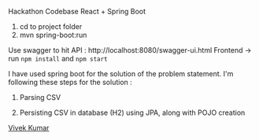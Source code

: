 Hackathon Codebase
React + Spring Boot

1. cd to project folder
2. mvn spring-boot:run

Use swagger to hit API : http://localhost:8080/swagger-ui.html
Frontend -> run `npm install` and `npm start`


I have used spring boot for the solution of the problem statement. I'm following these steps for the solution :

1. Parsing CSV

2. Persisting CSV in database (H2) using JPA, along with POJO creation


[Vivek Kumar](http://vkku.me)

